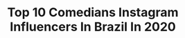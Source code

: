 ---
title: Top 10 Comedians Instagram Influencers In Brazil In 2020
description: >-
  Find top comedians Instagram influencers in Brazil in 2020. Most popular hashtags: #tbt #humor #comedia #carnaval.
platform: Instagram
profiles:
  - username: "dilsonespindola"
    fullname: >-
      Dilson Espindola
    location: "Brazil"
    followers: 22114
    engagement: 225
    commentsToLikes: 0.059601
    avatar: "https://scontent-ams4-1.cdninstagram.com/v/t51.2885-19/s320x320/53532531_372820086894398_6335890687967363072_n.jpg?_nc_ht=scontent-ams4-1.cdninstagram.com&_nc_ohc=BUJRLq2ZiEoAX-_1Bd-&oh=427d534c1b9c3d991824517fc2bd4caf&oe=5EBA2447"
    verified: false
    hashtags: "#tbt"
  - username: "redancosplay"
    fullname: >-
      R E D A N
    location: "Brazil"
    followers: 9749
    engagement: 654
    commentsToLikes: 0.070254
    avatar: "https://scontent-ams4-1.cdninstagram.com/v/t51.2885-19/s320x320/92635311_1205170143162616_4734260970556227584_n.jpg?_nc_ht=scontent-ams4-1.cdninstagram.com&_nc_ohc=EcdFJUnyo0kAX-DwDUQ&oh=3267301ca28cddbbcd22b8b4715749dc&oe=5EB85877"
    verified: false
    hashtags: "#cosplaybrasileiro, #avengers, #spidermancosplay, #doctorstrange"
  - username: "leozitorochaoficial"
    fullname: >-
      Leozito Rocha
    location: "Brazil"
    followers: 1084701
    engagement: 740
    commentsToLikes: 0.174286
    avatar: "https://scontent-lhr8-1.cdninstagram.com/v/t51.2885-19/s320x320/83712940_595403367976878_2024661108186415104_n.jpg?_nc_ht=scontent-lhr8-1.cdninstagram.com&_nc_ohc=PNr6iOhOzAIAX9okGbU&oh=e7fceac1ee74fba8a92d09dce6d46f2b&oe=5EBB7612"
    verified: true
    hashtags: "#humor, #bebacommodera, #barbershop, #chicorevolta"
  - username: "nathaliabaitelli"
    fullname: >-
      Nathalia Baitelli
    location: "Brazil"
    followers: 44451
    engagement: 172
    commentsToLikes: 0.051640
    avatar: "https://scontent-ams4-1.cdninstagram.com/v/t51.2885-19/s320x320/56902586_325361474821247_4553809195220074496_n.jpg?_nc_ht=scontent-ams4-1.cdninstagram.com&_nc_ohc=UykSdR80LoEAX-ZW7Ar&oh=e3e181a875176579c6af79505ab8dcc7&oe=5EB98321"
    verified: false
    hashtags: "#l4l, #semfiltro, #bbb20, #cancelamento"
  - username: "mariegringa"
    fullname: >-
      Marie McHugh
    location: "Brazil"
    followers: 4512
    engagement: 2310
    commentsToLikes: 0.242890
    avatar: "https://scontent-lhr8-1.cdninstagram.com/v/t51.2885-19/s320x320/91233497_513396319359862_5281984350085185536_n.jpg?_nc_ht=scontent-lhr8-1.cdninstagram.com&_nc_ohc=ntNBLILIwYkAX9E-IQq&oh=60ab97c1c9c311197d52d64fd888919f&oe=5EB94527"
    verified: false
    hashtags: "#kobebryant, #hotgolf, #postingmyoldpics, #ping"
  - username: "diogoelzinga"
    fullname: >-
      Elzinga
    location: "Brazil"
    followers: 67915
    engagement: 139
    commentsToLikes: 0.018540
    avatar: "https://scontent-ams4-1.cdninstagram.com/v/t51.2885-19/s320x320/69873921_1373548479462159_8125149174145482752_n.jpg?_nc_ht=scontent-ams4-1.cdninstagram.com&_nc_ohc=RPdrSTnQ0D8AX93bbxM&oh=226af0da1f6efee9f5e19efc63357853&oe=5EB4AA55"
    verified: false
    hashtags: "#voyaged, #doleitorzh, #soulbrasil, #galeriars"
  - username: "vitao.santiago"
    fullname: >-
      Vitão Santiago
    location: "Brazil"
    followers: 9751
    engagement: 1258
    commentsToLikes: 0.070001
    avatar: "https://scontent-lhr8-1.cdninstagram.com/v/t51.2885-19/s320x320/82357578_171367547512742_2067264864480395264_n.jpg?_nc_ht=scontent-lhr8-1.cdninstagram.com&_nc_ohc=3YCKYZ-iqn0AX8X80c6&oh=8792b3a598cc2f67a922e4736aae9df6&oe=5EBC1312"
    verified: false
    hashtags: "#memes, #maranhao, #reggae, #carnaval2020"
  - username: "fidelisfalante"
    fullname: >-
      Fidelis Falante
    location: "Brazil"
    followers: 283081
    engagement: 619
    commentsToLikes: 0.057871
    avatar: "https://scontent-lhr8-1.cdninstagram.com/v/t51.2885-19/s150x150/52807204_585278488619161_9077098735086862336_n.jpg?_nc_ht=scontent-lhr8-1.cdninstagram.com&_nc_ohc=t0VSjWxjzXIAX_GSBEt&oh=ec30580cb2955fcd49092c7434bd81c4&oe=5EB983BC"
    verified: false
    hashtags: "#tbt, #tb, #jorgeemateus"
  - username: "leodajeggareal"
    fullname: >-
      LEANDRO FELIPE
    location: "Brazil"
    followers: 137269
    engagement: 559
    commentsToLikes: 0.054058
    avatar: "https://scontent-lhr8-1.cdninstagram.com/v/t51.2885-19/s320x320/89377709_218577622881034_5385412814749827072_n.jpg?_nc_ht=scontent-lhr8-1.cdninstagram.com&_nc_ohc=UK_1rjXjWN8AX8JRN72&oh=3d3d6d5cf787ef20ae6e868708a97743&oe=5EBA88EB"
    verified: false
    hashtags: "#buteco, #pastorresponde, #carpina, #gusttavolima"
  - username: "giovanafagundes"
    fullname: >-
      Giovana Fagundes • Atriz 🎭
    location: "Brazil"
    followers: 129794
    engagement: 875
    commentsToLikes: 0.026012
    avatar: "https://scontent-ams4-1.cdninstagram.com/v/t51.2885-19/s320x320/75328505_464209487541095_1695258024484012032_n.jpg?_nc_ht=scontent-ams4-1.cdninstagram.com&_nc_ohc=Rv_G96-4uncAX9ffefo&oh=ed56e33fd701e2bde385d3de838bbbf0&oe=5EBBD368"
    verified: false
    hashtags: "#makeup, #maquiagem, #comedia, #amigo"
---